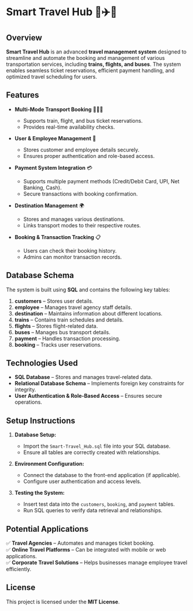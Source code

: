 # Smart Travel Hub 🚆✈️🚌  

## Overview  
**Smart Travel Hub** is an advanced **travel management system** designed to streamline and automate the booking and management of various transportation services, including **trains, flights, and buses**. The system enables seamless ticket reservations, efficient payment handling, and optimized travel scheduling for users.  

## Features  
- **Multi-Mode Transport Booking** 🛫🚆🚌  
  - Supports train, flight, and bus ticket reservations.  
  - Provides real-time availability checks.  

- **User & Employee Management** 👥  
  - Stores customer and employee details securely.  
  - Ensures proper authentication and role-based access.  

- **Payment System Integration** 💳  
  - Supports multiple payment methods (Credit/Debit Card, UPI, Net Banking, Cash).  
  - Secure transactions with booking confirmation.  

- **Destination Management** 🌍  
  - Stores and manages various destinations.  
  - Links transport modes to their respective routes.  

- **Booking & Transaction Tracking** 📋  
  - Users can check their booking history.  
  - Admins can monitor transaction records.  

## Database Schema  
The system is built using **SQL** and contains the following key tables:  
1. **customers** – Stores user details.  
2. **employee** – Manages travel agency staff details.  
3. **destination** – Maintains information about different locations.  
4. **trains** – Contains train schedules and details.  
5. **flights** – Stores flight-related data.  
6. **buses** – Manages bus transport details.  
7. **payment** – Handles transaction processing.  
8. **booking** – Tracks user reservations.  

## Technologies Used  
- **SQL Database** – Stores and manages travel-related data.  
- **Relational Database Schema** – Implements foreign key constraints for integrity.  
- **User Authentication & Role-Based Access** – Ensures secure operations.  

## Setup Instructions  
1. **Database Setup:**  
   - Import the `Smart-Travel_Hub.sql` file into your SQL database.  
   - Ensure all tables are correctly created with relationships.  

2. **Environment Configuration:**  
   - Connect the database to the front-end application (if applicable).  
   - Configure user authentication and access levels.  

3. **Testing the System:**  
   - Insert test data into the `customers`, `booking`, and `payment` tables.  
   - Run SQL queries to verify data retrieval and relationships.

## Potential Applications  
✅ **Travel Agencies** – Automates and manages ticket booking.  
✅ **Online Travel Platforms** – Can be integrated with mobile or web applications.  
✅ **Corporate Travel Solutions** – Helps businesses manage employee travel efficiently.  

## License  
This project is licensed under the **MIT License**.


